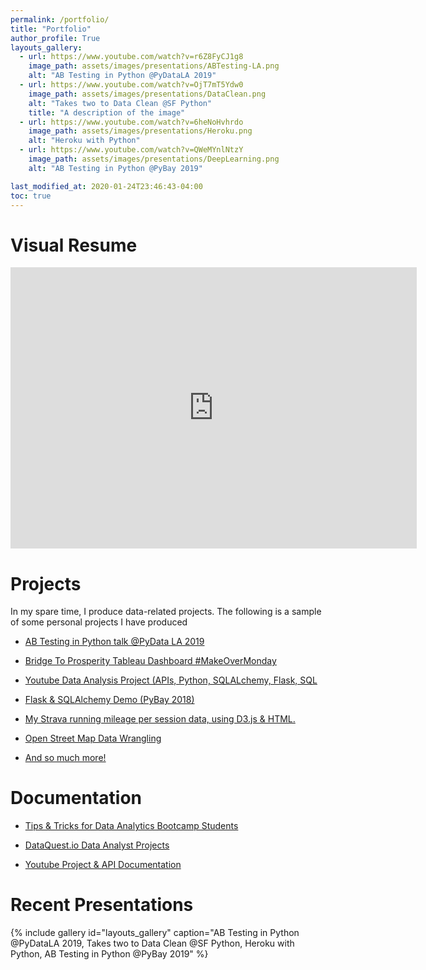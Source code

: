 ```yaml
---
permalink: /portfolio/
title: "Portfolio"
author_profile: True 
layouts_gallery:
  - url: https://www.youtube.com/watch?v=r6Z8FyCJ1g8
    image_path: assets/images/presentations/ABTesting-LA.png
    alt: "AB Testing in Python @PyDataLA 2019"
  - url: https://www.youtube.com/watch?v=OjT7mT5Ydw0
    image_path: assets/images/presentations/DataClean.png
    alt: "Takes two to Data Clean @SF Python"
    title: "A description of the image"
  - url: https://www.youtube.com/watch?v=6heNoHvhrdo
    image_path: assets/images/presentations/Heroku.png
    alt: "Heroku with Python"
  - url: https://www.youtube.com/watch?v=QWeMYnlNtzY
    image_path: assets/images/presentations/DeepLearning.png
    alt: "AB Testing in Python @PyBay 2019"

last_modified_at: 2020-01-24T23:46:43-04:00
toc: true
---
```




# Visual Resume

<iframe seamless frameborder="0" src="https://public.tableau.com/views/Portfolio_52/Portfolio-2018?:display_count=y&:showVizHome=no" class="is-fullwidth" width = '650' height = '450' scrolling='yes'> </iframe>



# Projects

In my spare time, I produce data-related projects. The following is a sample of some personal projects I have
produced

* [AB Testing in Python talk @PyData LA 2019](https://cloudchaoszero.github.io/AB-Testing-Python-PyData-2019)

* [Bridge To Prosperity Tableau Dashboard #MakeOverMonday](https://public.tableau.com/profile/raul.maldonado#!/vizhome/BridgeToProsperity-MakeOverMonday/First-Draft-Dash)

* [Youtube Data Analysis Project (APIs, Python, SQLALchemy, Flask, SQL](https://github.com/CloudChaoszero/Youtube-TrendingVideos-AnalysisV2)

* [Flask & SQLAlchemy Demo (PyBay 2018)](https://github.com/CloudChaoszero/Presentations/blob/master/PyBayTalks/2018/Flask-SQLAlchemySLides/Flask-SQLAlchemy-Demo/SQLAlchemy-Demo-YoutubeData.ipynb)

* [My Strava running mileage per session data, using D3.js & HTML.](https://cloudchaoszero.github.io/Strava-Running-Visualization/)

* [Open Street Map Data Wrangling](https://github.com/CloudChaoszero/UdacityNanodegree_DataAnalyst_Projects_2017/blob/master/P3-Wrangle-OpenStreetMap-Data/P3-Wrangle-OpenStreetMap-Main/OpenStreepMap-SF-Wrangle.ipynb)

* [And so much more!](https://github.com/CloudChaoszero)

# Documentation

* [Tips & Tricks for Data Analytics Bootcamp Students](https://github.com/CloudChaoszero/DataMentor-Tips4Students-Library")


* [DataQuest.io Data Analyst Projects](https://github.com/CloudChaoszero/Data-Analyst-Track-Dataquest.io-Projects)

* [Youtube Project & API Documentation](https://github.com/CloudChaoszero/Youtube-TrendingVideos-AnalysisV2/blob/master/README.md)


# Recent Presentations

{% include gallery id="layouts_gallery" caption="AB Testing in Python @PyDataLA 2019, Takes two to Data Clean @SF Python, Heroku with Python, AB Testing in Python @PyBay 2019" %}